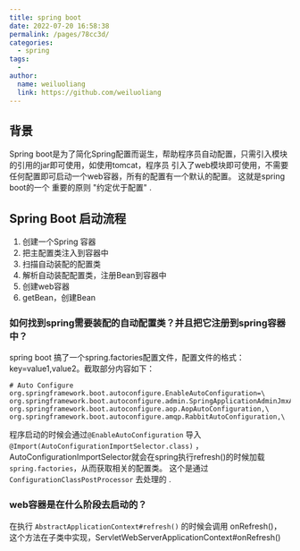 ```yaml
---
title: spring boot
date: 2022-07-20 16:58:38
permalink: /pages/78cc3d/
categories:
  - spring
tags:
  - 
author: 
  name: weiluoliang
  link: https://github.com/weiluoliang
---
```




## 背景
Spring boot是为了简化Spring配置而诞生，帮助程序员自动配置，只需引入模块的引用的jar即可使用，如使用tomcat，程序员
引入了web模块即可使用，不需要任何配置即可启动一个web容器，所有的配置有一个默认的配置。 这就是spring boot的一个
重要的原则 "约定优于配置" . 



## Spring Boot 启动流程

1. 创建一个Spring 容器
2. 把主配置类注入到容器中
3. 扫描自动装配的配置类
4. 解析自动装配配置类，注册Bean到容器中
5. 创建web容器 
6. getBean，创建Bean  



### 如何找到spring需要装配的自动配置类？并且把它注册到spring容器中？

spring boot 搞了一个spring.factories配置文件，配置文件的格式： key=value1,value2。截取部分内容如下： 

```properties
# Auto Configure
org.springframework.boot.autoconfigure.EnableAutoConfiguration=\
org.springframework.boot.autoconfigure.admin.SpringApplicationAdminJmxAutoConfiguration,\
org.springframework.boot.autoconfigure.aop.AopAutoConfiguration,\
org.springframework.boot.autoconfigure.amqp.RabbitAutoConfiguration,\
```

程序启动的时候会通过`@EnableAutoConfiguration` 导入 `@Import(AutoConfigurationImportSelector.class)` ， AutoConfigurationImportSelector就会在spring执行refresh()的时候加载 `spring.factories`，从而获取相关的配置类。 这个是通过 `ConfigurationClassPostProcessor` 去处理的 .

### web容器是在什么阶段去启动的？

在执行 `AbstractApplicationContext#refresh()` 的时候会调用 onRefresh()， 这个方法在子类中实现，ServletWebServerApplicationContext#onRefresh()  



